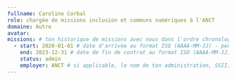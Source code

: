 ```yaml
---
fullname: Caroline Corbal 
role: chargée de missions inclusion et communs numériques à l'ANCT
domaine: Autre
avatar: 
missions: # ton historique de missions avec nous dans l'ordre chronologique. Remplis déjà la première pour commencer !
  - start: 2020-01-01 # date d'arrivée au format ISO (AAAA-MM-JJ) - pense à bien garder les '' !
    end: 2023-12-31 # date de fin de contrat au format ISO (AAAA-MM-JJ) - pense à bien garder les '' !
    status: admin
    employer: ANCT # si applicable, le nom de ton administration, SSII, etc.
---
```

